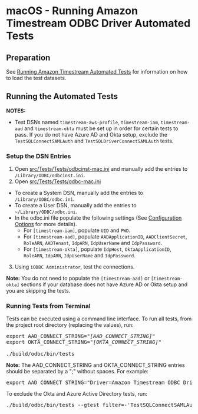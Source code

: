 # macOS - Running Amazon Timestream ODBC Driver Automated Tests

## Preparation

See [Running Amazon Timestream Automated Tests](https://github.com/Bit-Quill/timestream-odbc/blob/update_docs/docs/dev/run_tests.md) for information on how to load the test datasets.

## Running the Automated Tests

**NOTES:**

* Test DSNs named `timestream-aws-profile`,  `timestream-iam`,  `timestream-aad` and `timestream-okta` must be set up in order for certain tests to pass. If you do not have Azure AD and Okta setup, exclude the `TestSQLConnectSAMLAuth` and `TestSQLDriverConnectSAMLAuth` tests.

### Setup the DSN Entries

1. Open [src/Tests/Tests/odbcinst-mac.ini](../../src/Tests/Tests/odbcinst-mac.ini) and manually add the entries to `/Library/ODBC/odbcinst.ini`.
2. Open [src/Tests/Tests/odbc-mac.ini](../../src/Tests/Tests/odbc-mac.ini)
 * To create a System DSN, manually add the entries to `/Library/ODBC/odbc.ini`. 
 * To create a User DSN, manually add the entries to `~/Library/ODBC/odbc.ini`.
 * In the odbc.ini file populate the following settings (See [Configuration Options](../user/configuration_options.md) for more details).
    * For `[timestream-iam]`, populate `UID` and `PWD`.
    * For `[timestream-aad]`, populate `AADApplicationID`, `AADClientSecret`, `RoleARN`, `AADTenant`, `IdpARN`, `IdpUserName` and `IdpPassword`.
    * For `[timestream-okta]`, populate `IdpHost`, `OktaApplicationID`, `RoleARN`, `IdpARN`, `IdpUserName` and `IdpPassword`.
3. Using `iODBC Administrator`, test the connections.

**Note:** You do not need to populate the `[timestream-aad]` or `[timestream-okta]` sections if your database does not have Azure AD or Okta setup and you are skipping the tests.

### Running Tests from Terminal
Tests can be executed using a command line interface. To run all tests, from the project root directory (replacing the values), run:

<pre>
export AAD_CONNECT_STRING="<i>[AAD_CONNECT_STRING]</i>"
export OKTA_CONNECT_STRING="<i>[OKTA_CONNECT_STRING]</i>"

./build/odbc/bin/tests
</pre>

**Note:** The AAD_CONNECT_STRING and OKTA_CONNECT_STRING entries should be separated by a ";" without spaces. For example:

<pre>
export AAD_CONNECT_STRING="Driver=Amazon Timestream ODBC Driver;Region=us-east-1;Auth=AAD;IdpName=AzureAD;AADApplicationID=<i>xxx</i>;AADClientSecret=<i>xxx</i>;RoleARN=<i>xxx</i>;AADTenant=<i>xxx</i>;IdpARN=<i>xxx</i>;IdpUserName=<i>xxx</i>;IdpPassword=<i>xxx</i>"
</pre>

To exclude the Okta and Azure Active Directory tests, run:

<pre>
./build/odbc/bin/tests --gtest_filter=-'TestSQLConnectSAMLAuth.*':'TestSQLDriverConnectSAMLAuth.*'
</pre>
